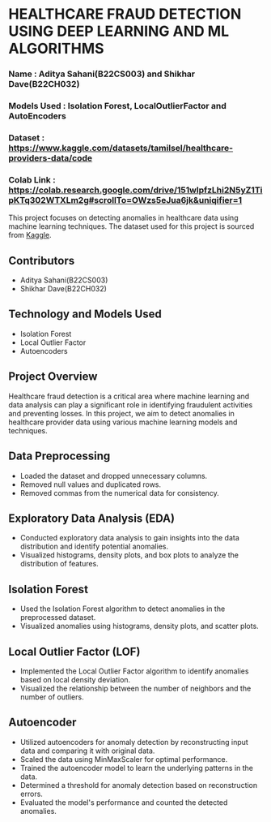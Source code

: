 # HEALTHCARE FRAUD DETECTION USING DEEP LEARNING AND ML ALGORITHMS
### Name : Aditya Sahani(B22CS003) and Shikhar Dave(B22CH032)
### Models Used : Isolation Forest, LocalOutlierFactor and AutoEncoders
### Dataset : https://www.kaggle.com/datasets/tamilsel/healthcare-providers-data/code
### Colab Link : https://colab.research.google.com/drive/151wlpfzLhi2N5yZ1TipKTq302WTXLm2g#scrollTo=OWzs5eJua6jk&uniqifier=1
This project focuses on detecting anomalies in healthcare data using machine learning techniques. The dataset used for this project is sourced from [Kaggle](https://www.kaggle.com/datasets/tamilsel/healthcare-providers-data/code).

## Contributors
- Aditya Sahani(B22CS003)
- Shikhar Dave(B22CH032)

## Technology and Models Used
- Isolation Forest
- Local Outlier Factor
- Autoencoders

## Project Overview
Healthcare fraud detection is a critical area where machine learning and data analysis can play a significant role in identifying fraudulent activities and preventing losses. In this project, we aim to detect anomalies in healthcare provider data using various machine learning models and techniques.

## Data Preprocessing
- Loaded the dataset and dropped unnecessary columns.
- Removed null values and duplicated rows.
- Removed commas from the numerical data for consistency.

## Exploratory Data Analysis (EDA)
- Conducted exploratory data analysis to gain insights into the data distribution and identify potential anomalies.
- Visualized histograms, density plots, and box plots to analyze the distribution of features.
  
## Isolation Forest
- Used the Isolation Forest algorithm to detect anomalies in the preprocessed dataset.
- Visualized anomalies using histograms, density plots, and scatter plots.

## Local Outlier Factor (LOF)
- Implemented the Local Outlier Factor algorithm to identify anomalies based on local density deviation.
- Visualized the relationship between the number of neighbors and the number of outliers.

## Autoencoder
- Utilized autoencoders for anomaly detection by reconstructing input data and comparing it with original data.
- Scaled the data using MinMaxScaler for optimal performance.
- Trained the autoencoder model to learn the underlying patterns in the data.
- Determined a threshold for anomaly detection based on reconstruction errors.
- Evaluated the model's performance and counted the detected anomalies.
